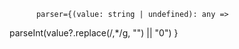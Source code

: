           parser={(value: string | undefined): any =>
  parseInt(value?.replace(/,*/g, "") || "0")
}
